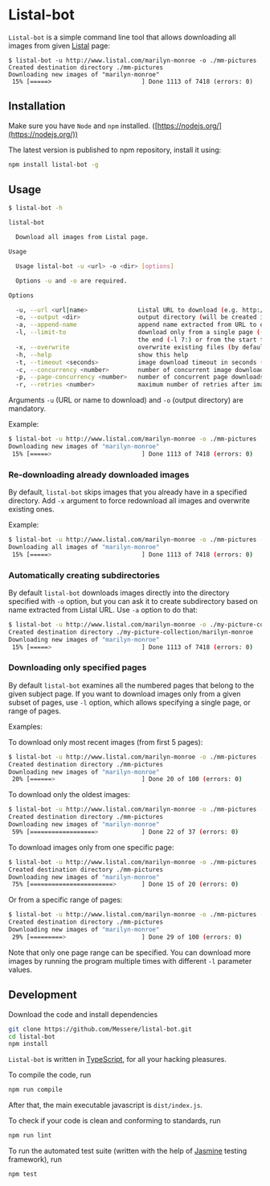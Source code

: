 # Listal-bot

`Listal-bot` is a simple command line tool that allows downloading all images
from given [Listal](http://www.listal.com) page:

```text
$ listal-bot -u http://www.listal.com/marilyn-monroe -o ./mm-pictures
Created destination directory ./mm-pictures
Downloading new images of "marilyn-monroe"
 15% [=====>                         ] Done 1113 of 7418 (errors: 0)
```

## Installation

Make sure you have `Node` and `npm` installed.
([https://nodejs.org/](https://nodejs.org/))

The latest version is published to npm repository, install it using:

```bash
npm install listal-bot -g
```

## Usage

```bash
$ listal-bot -h

listal-bot

  Download all images from Listal page.

Usage

  Usage listal-bot -u <url> -o <dir> [options]

  Options -u and -o are required.

Options

  -u, --url <url|name>              Listal URL to download (e.g. http://www.listal.com/<name>), or simply <name>
  -o, --output <dir>                output directory (will be created if does not exist)
  -a, --append-name                 append name extracted from URL to output directory
  -l, --limit-to                    download only from a single page (-l 5), a range of pages (-l 3:6), from page to
                                    the end (-l 7:) or from the start to a page (-l :12)
  -x, --overwrite                   overwrite existing files (by default only new files are downloaded)
  -h, --help                        show this help
  -t, --timeout <seconds>           image download timeout in seconds (default: 10)
  -c, --concurrency <number>        number of concurrent image downloads (default: 15)
  -p, --page-concurrency <number>   number of concurrent page downloads (default: 5)
  -r, --retries <number>            maximum number of retries after image download error (default: 5)

```

Arguments `-u` (URL or name to download) and `-o` (output directory) are mandatory.

Example:

```bash
$ listal-bot -u http://www.listal.com/marilyn-monroe -o ./mm-pictures
Downloading new images of "marilyn-monroe"
 15% [=====>                         ] Done 1113 of 7418 (errors: 0)
```

### Re-downloading already downloaded images

By default, `listal-bot` skips images that you already have in a specified directory.
Add `-x` argument to force redownload all images and overwrite existing ones.

Example:

```bash
$ listal-bot -u http://www.listal.com/marilyn-monroe -o ./mm-pictures -x
Downloading all images of "marilyn-monroe"
 15% [=====>                         ] Done 1113 of 7418 (errors: 0)
```

### Automatically creating subdirectories

By default `listal-bot` downloads images directly into the directory specified
with `-o` option, but you can ask it to create subdirectory based on name extracted
from Listal URL. Use `-a` option to do that:

```bash
$ listal-bot -u http://www.listal.com/marilyn-monroe -o ./my-picture-collection -a
Created destination directory ./my-picture-collection/marilyn-monroe
Downloading new images of "marilyn-monroe"
 15% [=====>                         ] Done 1113 of 7418 (errors: 0)
```

### Downloading only specified pages

By default `listal-bot` examines all the numbered pages that belong to the given subject page.
If you want to download images only from a given subset of pages, use `-l` option, which
allows specifying a single page, or range of pages.

Examples:

To download only most recent images (from first 5 pages):

```bash
$ listal-bot -u http://www.listal.com/marilyn-monroe -o ./mm-pictures -l :5
Created destination directory ./mm-pictures
Downloading new images of "marilyn-monroe"
 20% [======>                        ] Done 20 of 100 (errors: 0)
```

To download only the oldest images:

```bash
$ listal-bot -u http://www.listal.com/marilyn-monroe -o ./mm-pictures -l 370:
Created destination directory ./mm-pictures
Downloading new images of "marilyn-monroe"
 59% [==================>            ] Done 22 of 37 (errors: 0)
```

To download images only from one specific page:

```bash
$ listal-bot -u http://www.listal.com/marilyn-monroe -o ./mm-pictures -l 17
Created destination directory ./mm-pictures
Downloading new images of "marilyn-monroe"
 75% [=======================>       ] Done 15 of 20 (errors: 0)
```

Or from a specific range of pages:

```bash
$ listal-bot -u http://www.listal.com/marilyn-monroe -o ./mm-pictures -l 17:21
Created destination directory ./mm-pictures
Downloading new images of "marilyn-monroe"
 29% [=========>                     ] Done 29 of 100 (errors: 0)
```

Note that only one page range can be specified. You can download more images by running
the program multiple times with different `-l` parameter values.

## Development

Download the code and install dependencies

```bash
git clone https://github.com/Messere/listal-bot.git
cd listal-bot
npm install
```

`Listal-bot` is written in [TypeScript](https://www.typescriptlang.org/), for all your
hacking pleasures.

To compile the code, run

```bash
npm run compile
```

After that, the main executable javascript is `dist/index.js`.

To check if your code is clean and conforming to standards, run

```bash
npm run lint
```

To run the automated test suite (written with the help of
[Jasmine](https://jasmine.github.io/) testing framework), run

```bash
npm test
```
